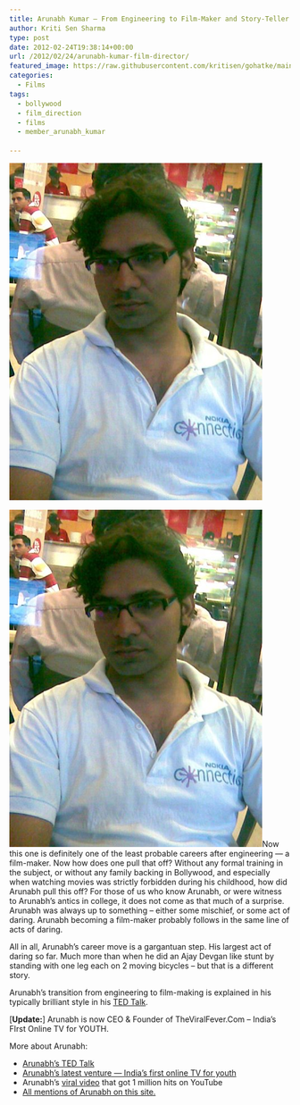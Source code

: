 ```yaml
---
title: Arunabh Kumar – From Engineering to Film-Maker and Story-Teller
author: Kriti Sen Sharma
type: post
date: 2012-02-24T19:38:14+00:00
url: /2012/02/24/arunabh-kumar-film-director/
featured_image: https://raw.githubusercontent.com/kritisen/gohatke/main/content/images/2011/11/arunabh-e1330189055800.jpg
categories:
  - Films
tags:
  - bollywood
  - film_direction
  - films
  - member_arunabh_kumar

---
```

![Arunabh](https://raw.githubusercontent.com/kritisen/gohatke/main/content/images/2011/11/arunabh.jpg)

![Arunabh](https://raw.githubusercontent.com/kritisen/gohatke/main/content/images/2011/11/arunabh.jpg)Now this one is definitely one of the least probable careers after engineering &#8212; a film-maker. Now how does one pull that off? Without any formal training in the subject, or without any family backing in Bollywood, and especially when watching movies was strictly forbidden during his childhood, how did Arunabh pull this off? For those of us who know Arunabh, or were witness to Arunabh&#8217;s antics in college, it does not come as that much of a surprise. Arunabh was always up to something &#8211; either some mischief, or some act of daring. Arunabh becoming a film-maker probably follows in the same line of acts of daring.

All in all, Arunabh&#8217;s career move is a gargantuan step. His largest act of daring so far. Much more than when he did an Ajay Devgan like stunt by standing with one leg each on 2 moving bicycles &#8211; but that is a different story.

Arunabh&#8217;s transition from engineering to film-making is explained in his typically brilliant style in his [TED Talk][1].

[**Update:**] Arunabh is now CEO & Founder of TheViralFever.Com &#8211; India&#8217;s FIrst Online TV for YOUTH.

More about Arunabh:

  * <a href="http://gohatke.kreativlabs.com/2011/08/15/3-by-3-principle/" title="The 3-by-3 Principle of Maximizing Your Career Potential" target="_blank">Arunabh&#8217;s TED Talk</a>
  * <a href="http://theviralfever.com/" title="Arunabh's latest venture" target="_blank">Arunabh&#8217;s latest venture &#8212; India&#8217;s first online TV for youth</a>
  * Arunabh&#8217;s <a href="http://www.youtube.com/watch?v=8sgYXNwNLXg&#038;context=C35ff0c0ADOEgsToPDskKzIipOpoDkXAOdN3PrvbN-" target="_blank">viral video</a> that got 1 million hits on YouTube
  * [All mentions of Arunabh on this site.][2]

 [1]: http://gohatke.kreativlabs.com/2011/08/15/3-by-3-principle/ "The 3-by-3 Principle of Maximizing Your Career Potential"
 [2]: http://gohatke.kreativlabs.com/tag/member_arunabh_kumar
